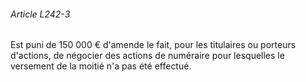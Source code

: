 ###### Article L242-3

Est puni de 150 000 € d'amende le fait, pour les titulaires ou porteurs d'actions, de négocier des actions de numéraire pour lesquelles le versement de la moitié n'a pas été effectué.

